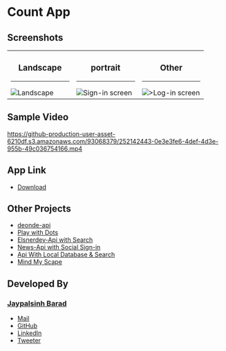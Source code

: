 # Count App

## Screenshots
<table>
    <tr>
        <td width="33%">
            <h3 align="center">Landscape </h3>
            <hr>          
            <img src="https://github-production-user-asset-6210df.s3.amazonaws.com/93068379/252142341-11c5064d-7abe-4428-9d01-0e81295abfd7.jpg" alt="Landscape">           
        </td>
       <td width="33%">
            <h3 align="center">portrait</h3>
            <hr>          
            <img src="https://github-production-user-asset-6210df.s3.amazonaws.com/93068379/252142548-66ee355e-4cfe-4731-9843-e3bbd3540c7a.jpg" alt="Sign-in screen">           
        </td>
        <td width="33%">
            <h3 align="center">Other</h3>
            <hr>          
            <img src="https://github-production-user-asset-6210df.s3.amazonaws.com/93068379/252142549-3997f008-2a02-452f-ba89-7130f8cdf7e6.jpg" alt=">Log-in screen">           
        </td>
    </tr>
</table> 
  
## Sample Video
https://github-production-user-asset-6210df.s3.amazonaws.com/93068379/252142443-0e3e3fe6-4def-4d3e-955b-49c036754166.mp4

## App Link
- <a href="https://drive.google.com/file/d/1eILmVKA7siTEFNRqTe_nF4ejkGkbxy6V/view?usp=drive_link">Download</a>

## Other Projects 
- <a href="https://github.com/Jdbarad/deonde-api">deonde-api</a>
- <a href="https://github.com/Jdbarad/Play-with-Dots">Play with Dots</a>
- <a href="https://github.com/Jdbarad/Api-App-with-Search">Elsnerdev-Api with Search</a>
- <a href="https://github.com/Jdbarad/News-App-Android">News-Api with Social Sign-in</a>
- <a href="https://github.com/Jdbarad/QfonApp/">Api With Local Database & Search</a>
- <a href="https://github.com/Jdbarad/MindMyScape">Mind My Scape</a>

## Developed By
### [Jaypalsinh Barad](https://jdbarad.github.io/)
- <a href="mailto:jdbarad1010@gmail.com">Mail</a>
- <a href="https://www.github.com/Jdbarad">GitHub</a>
- <a href="https://www.linkedin.com/in/jdbarad">LinkedIn</a>
- <a href="https://twitter.com/jdbarad1010">Tweeter</a>
